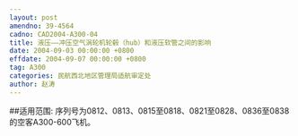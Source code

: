 ```yaml
---
layout: post
amendno: 39-4564
cadno: CAD2004-A300-04
title: 液压——冲压空气涡轮机轮毂（hub）和液压软管之间的影响
date: 2004-09-03 00:00:00 +0800
effdate: 2004-09-07 00:00:00 +0800
tag: A300
categories: 民航西北地区管理局适航审定处
author: 赵涛
---
```


##适用范围:
序列号为0812、0813、0815至0818、0821至0828、0836至0838的空客A300-600飞机。

